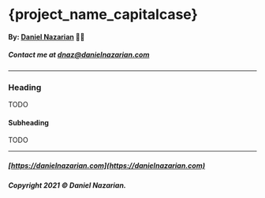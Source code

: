 # {project_name_capitalcase}
#### By: [Daniel Nazarian](https://danielnazarian) 🐧👹
##### Contact me at <dnaz@danielnazarian.com>

-------------------------------------------------------

### Heading
TODO
#### Subheading
TODO

-------------------------------------------------------
##### [https://danielnazarian.com](https://danielnazarian.com)
##### Copyright 2021 © Daniel Nazarian.